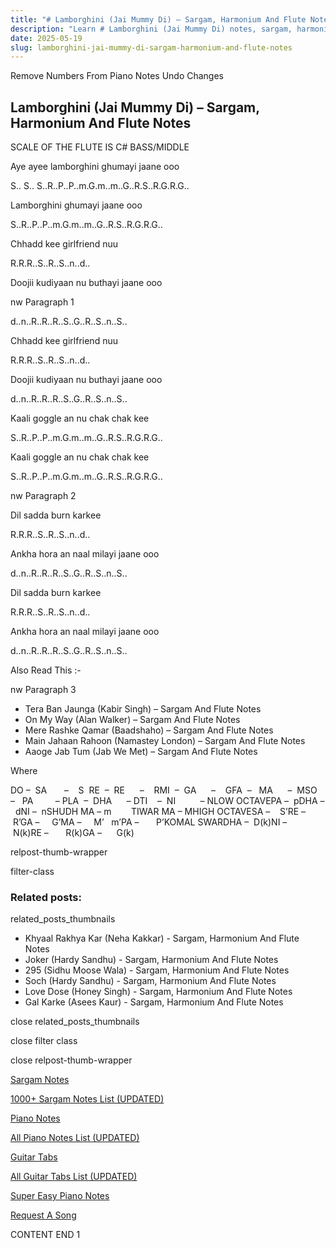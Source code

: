 ```yaml
---
title: "# Lamborghini (Jai Mummy Di) – Sargam, Harmonium And Flute Notes"
description: "Learn # Lamborghini (Jai Mummy Di) notes, sargam, harmonium notations and flute notes. Easy step-by-step tutorial for beginners."
date: 2025-05-19
slug: lamborghini-jai-mummy-di-sargam-harmonium-and-flute-notes
---
```


Remove Numbers From Piano Notes
Undo Changes



## Lamborghini (Jai Mummy Di) – Sargam, Harmonium And Flute Notes



SCALE OF THE FLUTE IS C# BASS/MIDDLE



Aye ayee lamborghini ghumayi jaane ooo



S.. S.. S..R..P..P..m.G.m..m..G..R.S..R.G.R.G..



Lamborghini ghumayi jaane ooo



S..R..P..P..m.G.m..m..G..R.S..R.G.R.G..



Chhadd kee girlfriend nuu



R.R.R..S..R..S..n..d..



Doojii kudiyaan nu buthayi jaane ooo



nw Paragraph 1

d..n..R..R..R..S..G..R..S..n..S..



Chhadd kee girlfriend nuu



R.R.R..S..R..S..n..d..



Doojii kudiyaan nu buthayi jaane ooo



d..n..R..R..R..S..G..R..S..n..S..



Kaali goggle an nu chak chak kee



S..R..P..P..m.G.m..m..G..R.S..R.G.R.G..



Kaali goggle an nu chak chak kee



S..R..P..P..m.G.m..m..G..R.S..R.G.R.G..

nw Paragraph 2



Dil sadda burn karkee



R.R.R..S..R..S..n..d..



Ankha hora an naal milayi jaane ooo



d..n..R..R..R..S..G..R..S..n..S..



Dil sadda burn karkee



R.R.R..S..R..S..n..d..



Ankha hora an naal milayi jaane ooo



d..n..R..R..R..S..G..R..S..n..S..



Also Read This :-



nw Paragraph 3

* Tera Ban Jaunga (Kabir Singh) – Sargam And Flute Notes
* On My Way (Alan Walker) – Sargam And Flute Notes
* Mere Rashke Qamar (Baadshaho) – Sargam And Flute Notes
* Main Jahaan Rahoon (Namastey London) – Sargam And Flute Notes
* Aaoge Jab Tum (Jab We Met) – Sargam And Flute Notes



Where



DO –  SA       –    S  RE  –  RE      –    RMI  –  GA      –    GFA  –   MA      –  MSO  –   PA         – PLA  –  DHA      – DTI    –  NI          – NLOW OCTAVEPA –  pDHA –  dNI –  nSHUDH MA – m        TIWAR MA – MHIGH OCTAVESA –    S’RE –     R’GA –     G’MA –     M’   m’PA –       P’KOMAL SWARDHA –  D(k)NI –       N(k)RE –       R(k)GA –      G(k)



relpost-thumb-wrapper

filter-class

### Related posts:

related_posts_thumbnails

* Khyaal Rakhya Kar (Neha Kakkar) - Sargam, Harmonium And Flute Notes
* Joker (Hardy Sandhu) - Sargam, Harmonium And Flute Notes
* 295 (Sidhu Moose Wala) - Sargam, Harmonium And Flute Notes
* Soch (Hardy Sandhu) - Sargam, Harmonium And Flute Notes
* Love Dose (Honey Singh) - Sargam, Harmonium And Flute Notes
* Gal Karke (Asees Kaur) - Sargam, Harmonium And Flute Notes

close related_posts_thumbnails

close filter class

close relpost-thumb-wrapper

[Sargam Notes](https://www.notationsworld.com/sargam-notes.html)

[1000+ Sargam Notes List (UPDATED)](https://www.notationsworld.com/all-songs-list-sargam-notes.html)

[Piano Notes](https://www.notationsworld.com/piano-notes.html)

[All Piano Notes List (UPDATED)](https://www.notationsworld.com/all-songs-list-piano-notes.html)

[Guitar Tabs](https://www.notationsworld.com/guitar-tabs.html)

[All Guitar Tabs List (UPDATED)](https://www.notationsworld.com/all-songs-list-guitar-tabs.html)

[Super Easy Piano Notes](https://studywall.in/)

[Request A Song](https://www.notationsworld.com/request-a-song.html)

CONTENT END 1

